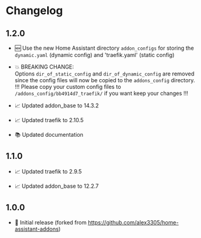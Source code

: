 # Changelog

## 1.2.0

* 🆕 Use the new Home Assistant directory `addon_configs` for storing the `dynamic.yaml` (dynamic config) and 'traefik.yaml' (static config)  

* 💥 BREAKING CHANGE:  
     Options `dir_of_static_config` and `dir_of_dynamic_config` are removed since the config files will now be copied to the `addons_config` directory.  
     !!! Please copy your custom config files to `/addons_config/bb4914d7_traefik/` if you want keep your changes !!!  

* 📈 Updated addon_base to 14.3.2  

* 📈 Updated traefik to 2.10.5  

* 📚 Updated documentation  

## 1.1.0

* 📈 Updated traefik to 2.9.5  

* 📈 Updated addon_base to 12.2.7  

## 1.0.0

* 🎉 Initial release (forked from https://github.com/alex3305/home-assistant-addons)  